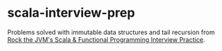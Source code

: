 # scala-interview-prep
Problems solved with immutable data structures and tail recursion from [Rock the JVM's Scala & Functional Programming Interview Practice](https://rockthejvm.com/p/scala-functional-programming-interview-practice).
